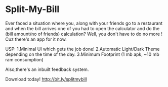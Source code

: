 # Split-My-Bill
Ever faced a situation where you, along with your friends go to a restaurant and when the bill arrives one of you had to open the calculator and do the (bill amount/no of friends) calculation? Well, you don't have to do no more ! Cuz there's an app for it now.

USP:
1.Minimal UI which gets the job done!
2.Automatic Light/Dark Theme depending on the time of the day.
3.Minimum Footprint (1 mb apk, ~10 mb ram consumption)

Also,there's an inbuilt feedback system.

Download today! 
http://bit.ly/splitmybill
